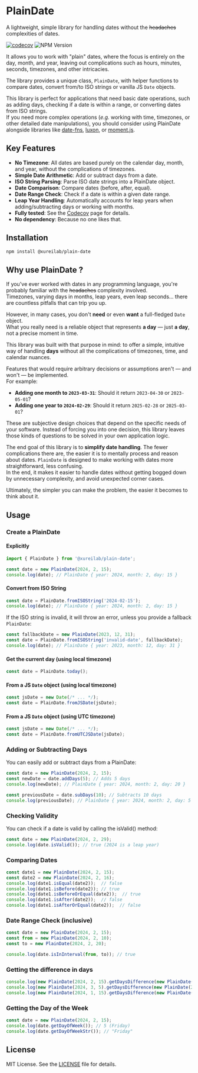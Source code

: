 # PlainDate
A lightweight, simple library for handling dates without the ~~headaches~~ complexities of dates.

[![codecov](https://codecov.io/gh/xurei/plain-date-js/branch/main/graph/badge.svg?token=59DRZOTEPW)](https://codecov.io/gh/xurei/plain-date-js)
![NPM Version](https://img.shields.io/npm/v/@xureilab/plain-date)

It allows you to work with "plain" dates, where the focus is entirely on the day, month, and year, leaving out 
complications such as hours, minutes, seconds, timezones, and other intricacies.

The library provides a unique class, `PlainDate`, with helper functions to compare dates, convert from/to ISO strings or 
vanilla JS `Date` objects.

This library is perfect for applications that need basic date operations, such as adding days, 
checking if a date is within a range, or converting dates from ISO strings.  
If you need more complex operations (*e.g.* working with time, timezones, or other detailed date manipulations), 
you should consider using PlainDate alongside libraries like [date-fns](https://www.npmjs.com/package/date-fns), 
[luxon](https://www.npmjs.com/package/luxon), or [moment.js](https://www.npmjs.com/package/moment).

## Key Features
- **No Timezone**: All dates are based purely on the calendar day, month, and year, without the complications of timezones.
- **Simple Date Arithmetic**: Add or subtract days from a date.
- **ISO String Parsing**: Parse ISO date strings into a PlainDate object.
- **Date Comparison**: Compare dates (before, after, equal).
- **Date Range Check**: Check if a date is within a given date range.
- **Leap Year Handling**: Automatically accounts for leap years when adding/subtracting days or working with months.
- **Fully tested**: See the [Codecov](https://app.codecov.io/gh/xurei/plain-date-js) page for details.
- **No dependency**: Because no one likes that.

## Installation
```bash
npm install @xureilab/plain-date
```

## Why use PlainDate ?
If you've ever worked with dates in any programming language, you're probably familiar 
with the ~~headaches~~ complexity involved.   
Timezones, varying days in months, leap years, even leap seconds... there are countless pitfalls that can trip you up.

However, in many cases, you don't **need** or even **want** a full-fledged `Date` object.  
What you really need is a reliable object that represents **a day** — just **a day**, not a precise moment in time.

This library was built with that purpose in mind: to offer a simple, intuitive way of handling **days** without all the 
complications of timezones, time, and calendar nuances.

Features that would require arbitrary decisions or assumptions aren't — and won't —
be implemented.  
For example:

- **Adding one month to `2023-03-31`**: Should it return `2023-04-30` or `2023-05-01`?
- **Adding one year to `2024-02-29`**: Should it return `2025-02-28` or `2025-03-01`?

These are subjective design choices that depend on the specific needs of your software.
Instead of forcing you into one decision, this library leaves those kinds of questions to be solved in
your own application logic.

The end goal of this library is to **simplify date handling**. The fewer complications there are, the easier it is to 
mentally process and reason about dates. `PlainDate` is designed to make working with dates more straightforward, 
less confusing.  
In the end, it makes it easier to handle dates without getting bogged down by unnecessary complexity,
and avoid unexpected corner cases.

Ultimately, the simpler you can make the problem, the easier it becomes to think about it.

## Usage
### Create a PlainDate
#### Explicitly
```typescript
import { PlainDate } from '@xureilab/plain-date';

const date = new PlainDate(2024, 2, 15);
console.log(date); // PlainDate { year: 2024, month: 2, day: 15 }
```

#### Convert from ISO String
```typescript
const date = PlainDate.fromISOString('2024-02-15');
console.log(date); // PlainDate { year: 2024, month: 2, day: 15 }
```
If the ISO string is invalid, it will throw an error, unless you provide a fallback `PlainDate`:
```typescript
const fallbackDate = new PlainDate(2023, 12, 31);
const date = PlainDate.fromISOString('invalid-date', fallbackDate);
console.log(date); // PlainDate { year: 2023, month: 12, day: 31 }
```

#### Get the current day (using local timezone)
```typescript
const date = PlainDate.today();
```

#### From a JS `Date` object (using local timezone)
```typescript
const jsDate = new Date(/* ... */);
const date = PlainDate.fromJSDate(jsDate);
```

#### From a JS `Date` object (using UTC timezone)
```typescript
const jsDate = new Date(/* ... */);
const date = PlainDate.fromUTCJSDate(jsDate);
```


### Adding or Subtracting Days
You can easily add or subtract days from a PlainDate:
```typescript
const date = new PlainDate(2024, 2, 15);
const newDate = date.addDays(5); // Adds 5 days
console.log(newDate); // PlainDate { year: 2024, month: 2, day: 20 }

const previousDate = date.subDays(10); // Subtracts 10 days
console.log(previousDate); // PlainDate { year: 2024, month: 2, day: 5 }
```

### Checking Validity
You can check if a date is valid by calling the isValid() method:
```typescript
const date = new PlainDate(2024, 2, 29);
console.log(date.isValid()); // true (2024 is a leap year)
```

### Comparing Dates
```typescript
const date1 = new PlainDate(2024, 2, 15);
const date2 = new PlainDate(2024, 2, 16);
console.log(date1.isEqual(date2));  // false
console.log(date1.isBefore(date2)); // true
console.log(date1.isBeforeOrEqual(date2));  // true
console.log(date1.isAfter(date2));  // false
console.log(date1.isAfterOrEqual(date2));  // false
```

### Date Range Check (inclusive)
```typescript
const date = new PlainDate(2024, 2, 15);
const from = new PlainDate(2024, 2, 10);
const to = new PlainDate(2024, 2, 20);

console.log(date.isInInterval(from, to)); // true
````

### Getting the difference in days
```typescript
console.log(new PlainDate(2024, 2, 15).getDaysDifference(new PlainDate(2024, 2, 1))); // -14
console.log(new PlainDate(2024, 3, 5).getDaysDifference(new PlainDate(2024, 3, 20))); // 15
console.log(new PlainDate(2024, 1, 15).getDaysDifference(new PlainDate(2025, 1, 15))); // 366 since 2024 is a leap year
```

### Getting the Day of the Week
```typescript
const date = new PlainDate(2024, 2, 15);
console.log(date.getDayOfWeek()); // 5 (Friday)
console.log(date.getDayOfWeekStr()); // "Friday"
```

## License
MIT License. See the [LICENSE](./LICENSE) file for details.
